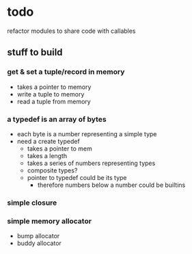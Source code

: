# todo

refactor modules to share code with callables

## stuff to build

### get & set a tuple/record in memory

- takes a pointer to memory
- write a tuple to memory
- read a tuple from memory

### a typedef is an array of bytes

- each byte is a number representing a simple type
- need a create typedef
  - takes a pointer to mem
  - takes a length
  - takes a series of numbers representing types
  - composite types?
  - pointer to typedef could be its type
    - therefore numbers below a number could be builtins

### simple closure

### simple memory allocator

- bump allocator
- buddy allocator

